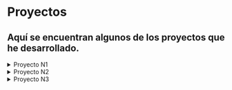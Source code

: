 # Proyectos
Aquí se encuentran algunos de los proyectos que he desarrollado.
---
<details>
  <summary>Proyecto N1</summary>
  
  ## Descripción:
  Este proyecto permite a los usuarios buscar por nombre y filtrar resultados según un rango de edad utilizando archivos CSV.

  ### Características:
  - **Carga de datos desde archivo CSV:** Carga y lee datos estructurados desde un archivo CSV.
  - **Búsqueda y filtrado:** Los usuarios pueden buscar por nombre o filtrar según un rango de edad definido.

  ### Tecnologías utilizadas:
  - **Lenguaje de programación:** Python
  - **Librerías:** `pandas` (para el manejo de datos en formato CSV)
  
</details>

<details>
  <summary>Proyecto N2</summary>
  
  ## Descripción:
  Este proyecto permite gestionar y analizar datos de estudiantes utilizando archivos CSV. Los usuarios pueden buscar estudiantes por nombre, filtrar por estado (Apto para promoción, Aprobado, Desaprobado), y filtrar por un rango de notas. También calcula la edad automáticamente a partir de la fecha de nacimiento y asigna un estado según la nota.

  ### Características:
  - **Carga de datos desde archivo CSV:** Lee datos de un archivo CSV y los organiza en una tabla.
  - **Cálculo de edad:** Calcula automáticamente la edad de los estudiantes a partir de su fecha de nacimiento.
  - **Filtrado y búsqueda:** Los usuarios pueden buscar por nombre, estado o rango de notas.
  - **Estado basado en la nota:** Asigna un estado ("Apto para promoción", "Aprobado", "Desaprobado") basado en la nota del estudiante.

  ### Tecnologías utilizadas:
  - **Lenguaje de programación:** Python
  - **Librerías:** `pandas` (para el manejo de datos en formato CSV y cálculos), `numpy` (para condiciones y asignación de estados)
  

</details>

<details>
  <summary>Proyecto N3</summary>
  
  ## Descripción:
  Aquí va la descripción del Proyecto N3.

  ### Características:
  - Característica 1
  - Característica 2

  ### Tecnologías utilizadas:
  - Lenguaje de programación: [Especificar lenguaje]
  - Librerías: [Especificar librerías]

</details>
